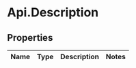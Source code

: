 # Api.Description

## Properties

Name | Type | Description | Notes
------------ | ------------- | ------------- | -------------


